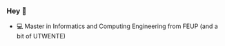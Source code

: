 ### Hey 👋  

- 💻 Master in Informatics and Computing Engineering from FEUP (and a bit of UTWENTE)  
&nbsp;  


